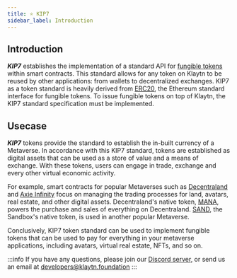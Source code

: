 ```yaml
---
title: ⭐ KIP7
sidebar_label: Introduction
---
```


## Introduction <a id="KIP7 Introduction"></a>
***KIP7*** establishes the implementation of a standard API for [fungible tokens](https://docs.klaytn.foundation/content/smart-contract/token-standard#fungible-token-standard-kip-7) within smart contracts. This standard allows for any token on Klaytn to be reused by other applications: from wallets to decentralized exchanges. KIP7 as a token standard is heavily derived from [ERC20](https://eips.ethereum.org/EIPS/eip-20), the Ethereum standard interface for fungible tokens. To issue fungible tokens on top of Klaytn, the KIP7 standard specification must be implemented.

## Usecase <a id="KIP7 Usecase"></a>
***KIP7*** tokens provide the standard to establish the in-built currency of a Metaverse. In accordance with this KIP7 standard, tokens are established as digital assets that can be used as a store of value and a means of exchange. With these tokens, users can engage in trade, exchange and every other virtual economic activity.

For example, smart contracts for popular Metaverses such as [Decentraland](https://decentraland.org/) and [Axie Infinity](https://axieinfinity.com/) focus on managing the trading processes for land, avatars, real estate, and other digital assets. Decentraland's native token, [MANA](https://coinmarketcap.com/currencies/decentraland/), powers the purchase and sales of  everything on Decentraland. [SAND](https://coinmarketcap.com/currencies/the-sandbox/), the Sandbox's native token, is used in another popular Metaverse.

Conclusively, KIP7 token standard can be used to implement fungible tokens that can be used to pay for everything in your metaverse applications, including avatars, virtual real estate, NFTs, and so on.

:::info
If you have any questions, please join our [Discord server](https://discord.io/KlaytnOfficial), or send us an email at developers@klaytn.foundation
:::

